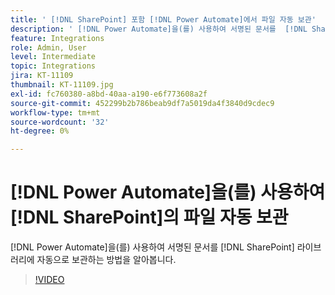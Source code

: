 ```yaml
---
title: ' [!DNL SharePoint] 포함 [!DNL Power Automate]에서 파일 자동 보관'
description: ' [!DNL Power Automate]을(를) 사용하여 서명된 문서를  [!DNL SharePoint] 라이브러리에 자동으로 보관하는 방법을 알아보십시오.'
feature: Integrations
role: Admin, User
level: Intermediate
topic: Integrations
jira: KT-11109
thumbnail: KT-11109.jpg
exl-id: fc760380-a8bd-40aa-a190-e6f773608a2f
source-git-commit: 452299b2b786beab9df7a5019da4f3840d9cdec9
workflow-type: tm+mt
source-wordcount: '32'
ht-degree: 0%

---
```


# [!DNL Power Automate]을(를) 사용하여 [!DNL SharePoint]의 파일 자동 보관

[!DNL Power Automate]을(를) 사용하여 서명된 문서를 [!DNL SharePoint] 라이브러리에 자동으로 보관하는 방법을 알아봅니다.

>[!VIDEO](https://video.tv.adobe.com/v/3409121?quality=12&learn=on&hidetitle=true)
